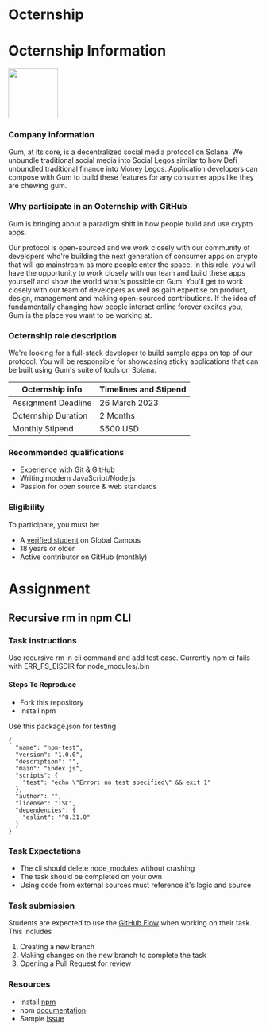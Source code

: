 # Octernship

# Octernship Information
<img src="https://gum.fun/_next/static/media/gum.7b85652b.svg" width="100">

### Company information 
<!--- Use this section to share information about your company such as founding information, mission statement, product description, product success, etc.--->
Gum, at its core, is a decentralized social media protocol on Solana. We unbundle traditional social media into Social Legos similar to how Defi unbundled traditional finance into Money Legos. Application developers can compose with Gum to build these features for any consumer apps like they are chewing gum.

### Why participate in an Octernship with GitHub
<!--- Use this section to appeal to students. Consider sharing information about recent projects, the technology stack, the type of mentorship students can expect, listing future employment opportunities, etc. --->
Gum is bringing about a paradigm shift in how people build and use crypto apps.

Our protocol is open-sourced and we work closely with our community of developers who're building the next generation of consumer apps on crypto that will go mainstream as more people enter the space. In this role, you will have the opportunity to work closely with our team and build these apps yourself and show the world what's possible on Gum. You'll get to work closely with our team of developers as well as gain expertise on product, design, management and making open-sourced contributions. If the idea of fundamentally changing how people interact online forever excites you, Gum is the place you want to be working at.

### Octernship role description
<!--- Use this section to describe the role in as much detail as necessary. Please include the GitHub Classroom assignment submission date, length of the Octernship, and the monthly stipend --->
We're looking for a full-stack developer to build sample apps on top of our protocol. You will be responsible for showcasing sticky applications that can be built using Gum's suite of tools on Solana.

| Octernship info  | Timelines and Stipend |
| ------------- | ------------- |
| Assignment Deadline  | 26 March 2023  |
| Octernship Duration  | 2 Months  |
| Monthly Stipend  | $500 USD  |

### Recommended qualifications
<!--- Use this section to describe what skills a student might need to complete the problem statement on GitHub Classroom --->
- Experience with Git & GitHub
- Writing modern JavaScript/Node.js
- Passion for open source & web standards

### Eligibility
To participate, you must be:
* A [verified student](https://education.github.com/discount_requests/pack_application) on Global Campus
* 18 years or older
* Active contributor on GitHub (monthly)

# Assignment
## Recursive rm in npm CLI

### Task instructions
<!--- Use this section to describe the task that students are required to complete. We ask that you also include instructions on running and preparing the students' local environment if necessary. --->
Use recursive rm in cli command and add test case. Currently npm ci fails with ERR_FS_EISDIR for node_modules/.bin

#### Steps To Reproduce
- Fork this repository
- Install npm

Use this package.json for testing

```
{
  "name": "npm-test",
  "version": "1.0.0",
  "description": "",
  "main": "index.js",
  "scripts": {
    "test": "echo \"Error: no test specified\" && exit 1"
  },
  "author": "",
  "license": "ISC",
  "dependencies": {
    "eslint": "^8.31.0"
  }
}
```



### Task Expectations
<!--- Please add expectations that students need to follow to be considered. Some examples include: completing the task on their own, not using code from external resources without comprehending the logic, etc.  --->
- The cli should delete node_modules without crashing
- The task should be completed on your own
- Using code from external sources must reference it's logic and source 


### Task submission

Students are expected to use the [GitHub Flow](https://docs.github.com/en/get-started/quickstart/github-flow) when working on their task. This includes

1. Creating a new branch
2. Making changes on the new branch to complete the task
3. Opening a Pull Request for review

### Resources
<!--- Use this section to add resources for students to refer to. For example: Documentation, Tutorials, Guides, and more.  --->
- Install [npm](https://docs.npmjs.com/downloading-and-installing-node-js-and-npm)
- npm [documentation](https://docs.npmjs.com/)
- Sample [Issue](https://github.com/npm/cli/issues/6051)
